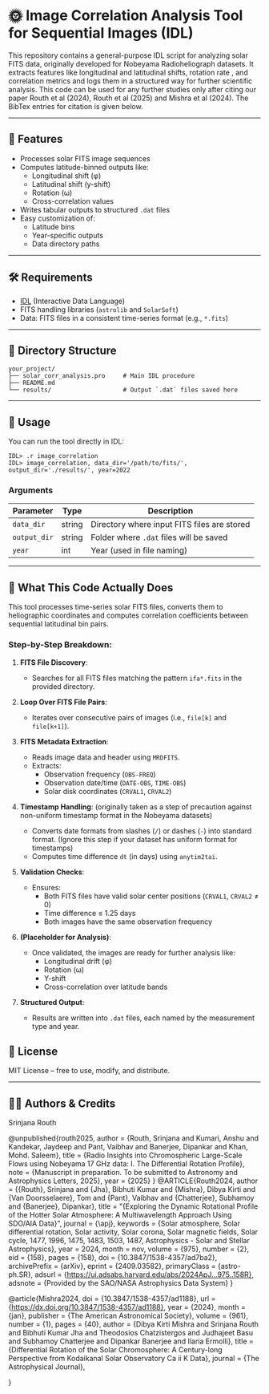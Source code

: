 # 🌞 Image Correlation Analysis Tool for Sequential Images (IDL)

This repository contains a general-purpose IDL script for analyzing solar FITS data, originally developed for Nobeyama Radioheliograph datasets. It extracts features like longitudinal and latitudinal shifts, rotation rate , and correlation metrics and logs them in a structured way for further scientific analysis. This code can be used for any further studies only after citing our paper Routh et al (2024), Routh et al (2025) and Mishra et al (2024). The BibTex entries for citation is given below.

---

## 🔧 Features

- Processes solar FITS image sequences
- Computes latitude-binned outputs like:
  - Longitudinal shift (φ)
  - Latitudinal shift (y-shift)
  - Rotation (ω)
  - Cross-correlation values
- Writes tabular outputs to structured `.dat` files
- Easy customization of:
  - Latitude bins
  - Year-specific outputs
  - Data directory paths

---

## 🛠 Requirements

- [IDL](https://www.l3harrisgeospatial.com/Software-Technology/IDL) (Interactive Data Language)
- FITS handling libraries (`astrolib` and `SolarSoft`)
- Data: FITS files in a consistent time-series format (e.g., `*.fits`)

---

## 📁 Directory Structure

```
your_project/
├── solar_corr_analysis.pro     # Main IDL procedure
├── README.md
└── results/                    # Output `.dat` files saved here
```

---

## 🚀 Usage

You can run the tool directly in IDL:

```idl
IDL> .r image_correlation
IDL> image_correlation, data_dir='/path/to/fits/', output_dir='./results/', year=2022
```

### Arguments

| Parameter     | Type   | Description                         |
|---------------|--------|-------------------------------------|
| `data_dir`    | string | Directory where input FITS files are stored |
| `output_dir`  | string | Folder where `.dat` files will be saved |
| `year`        | int    | Year (used in file naming)         |

---

## 🔬 What This Code Actually Does

This tool processes time-series solar FITS files, converts them to heliographic coordinates and computes correlation coefficients between sequential latitudinal bin pairs.

### Step-by-Step Breakdown:

1. **FITS File Discovery**:
   - Searches for all FITS files matching the pattern `ifa*.fits` in the provided directory.

2. **Loop Over FITS File Pairs**:
   - Iterates over consecutive pairs of images (i.e., `file[k]` and `file[k+1]`).

3. **FITS Metadata Extraction**:
   - Reads image data and header using `MRDFITS`.
   - Extracts:
     - Observation frequency (`OBS-FREQ`)
     - Observation date/time (`DATE-OBS`, `TIME-OBS`)
     - Solar disk coordinates (`CRVAL1`, `CRVAL2`)

4. **Timestamp Handling**: (originally taken as a step of precaution against non-uniform timestamp format in the Nobeyama datasets)
   - Converts date formats from slashes (`/`) or dashes (`-`) into standard format. (Ignore this step if your dataset has uniform format for timestamps)
   - Computes time difference `dt` (in days) using `anytim2tai`.

5. **Validation Checks**:
   - Ensures:
     - Both FITS files have valid solar center positions (`CRVAL1`, `CRVAL2` ≠ 0)
     - Time difference ≤ 1.25 days
     - Both images have the same observation frequency

6. **(Placeholder for Analysis)**:
   - Once validated, the images are ready for further analysis like:
     - Longitudinal drift (φ)
     - Rotation (ω)
     - Y-shift
     - Cross-correlation over latitude bands

7. **Structured Output**:
   - Results are written into `.dat` files, each named by the measurement type and year.



## 📝 License

MIT License – free to use, modify, and distribute.

---

## 👩‍💻 Authors & Credits

Srinjana Routh

@unpublished{routh2025,
  author       = {Routh, Srinjana and Kumari, Anshu and Kandekar, Jaydeep and Pant, Vaibhav and Banerjee, Dipankar and Khan, Mohd. Saleem},
  title        = {Radio Insights into Chromospheric Large-Scale Flows using Nobeyama 17 GHz data: I. The Differential Rotation Profile},
  note         = {Manuscript in preparation. To be submitted to Astronomy and Astrophysics Letters, 2025},
  year         = {2025}
}
@ARTICLE{Routh2024,
       author = {{Routh}, Srinjana and {Jha}, Bibhuti Kumar and {Mishra}, Dibya Kirti and {Van Doorsselaere}, Tom and {Pant}, Vaibhav and {Chatterjee}, Subhamoy and {Banerjee}, Dipankar},
        title = "{Exploring the Dynamic Rotational Profile of the Hotter Solar Atmosphere: A Multiwavelength Approach Using SDO/AIA Data}",
      journal = {\apj},
     keywords = {Solar atmosphere, Solar differential rotation, Solar activity, Solar corona, Solar magnetic fields, Solar cycle, 1477, 1996, 1475, 1483, 1503, 1487, Astrophysics - Solar and Stellar Astrophysics},
         year = 2024,
        month = nov,
       volume = {975},
       number = {2},
          eid = {158},
        pages = {158},
          doi = {10.3847/1538-4357/ad7ba2},
archivePrefix = {arXiv},
       eprint = {2409.03582},
 primaryClass = {astro-ph.SR},
       adsurl = {https://ui.adsabs.harvard.edu/abs/2024ApJ...975..158R},
      adsnote = {Provided by the SAO/NASA Astrophysics Data System}
}

@article{Mishra2024,
doi = {10.3847/1538-4357/ad1188},
url = {https://dx.doi.org/10.3847/1538-4357/ad1188},
year = {2024},
month = {jan},
publisher = {The American Astronomical Society},
volume = {961},
number = {1},
pages = {40},
author = {Dibya Kirti Mishra and Srinjana Routh and Bibhuti Kumar Jha and Theodosios Chatzistergos and Judhajeet Basu and Subhamoy Chatterjee and Dipankar Banerjee and Ilaria Ermolli},
title = {Differential Rotation of the Solar Chromosphere: A Century-long Perspective from Kodaikanal Solar Observatory Ca ii K Data},
journal = {The Astrophysical Journal},

}
